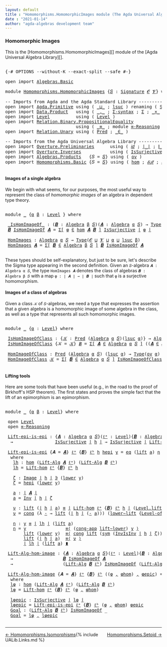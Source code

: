 ```yaml
---
layout: default
title : "Homomorphisms.HomomorphicImages module (The Agda Universal Algebra Library)"
date : "2021-01-14"
author: "agda-algebras development team"
---
```


### <a id="homomorphic-images">Homomorphic Images</a>

This is the [Homomorphisms.HomomorphicImages][] module of the [Agda Universal Algebra Library][].

<pre class="Agda">

<a id="341" class="Symbol">{-#</a> <a id="345" class="Keyword">OPTIONS</a> <a id="353" class="Pragma">--without-K</a> <a id="365" class="Pragma">--exact-split</a> <a id="379" class="Pragma">--safe</a> <a id="386" class="Symbol">#-}</a>

<a id="391" class="Keyword">open</a> <a id="396" class="Keyword">import</a> <a id="403" href="Algebras.Basic.html" class="Module">Algebras.Basic</a>

<a id="419" class="Keyword">module</a> <a id="426" href="Homomorphisms.HomomorphicImages.html" class="Module">Homomorphisms.HomomorphicImages</a> <a id="458" class="Symbol">{</a><a id="459" href="Homomorphisms.HomomorphicImages.html#459" class="Bound">𝑆</a> <a id="461" class="Symbol">:</a> <a id="463" href="Algebras.Basic.html#3870" class="Function">Signature</a> <a id="473" href="Algebras.Basic.html#1142" class="Generalizable">𝓞</a> <a id="475" href="Algebras.Basic.html#1144" class="Generalizable">𝓥</a><a id="476" class="Symbol">}</a> <a id="478" class="Keyword">where</a>

<a id="485" class="Comment">-- Imports from Agda and the Agda Standard Library ------------------------------------------</a>
<a id="579" class="Keyword">open</a> <a id="584" class="Keyword">import</a> <a id="591" href="Agda.Primitive.html" class="Module">Agda.Primitive</a> <a id="606" class="Keyword">using</a> <a id="612" class="Symbol">(</a> <a id="614" href="Agda.Primitive.html#810" class="Primitive Operator">_⊔_</a> <a id="618" class="Symbol">;</a> <a id="620" href="Agda.Primitive.html#780" class="Primitive">lsuc</a> <a id="625" class="Symbol">)</a> <a id="627" class="Keyword">renaming</a> <a id="636" class="Symbol">(</a> <a id="638" href="Agda.Primitive.html#326" class="Primitive">Set</a> <a id="642" class="Symbol">to</a> <a id="645" class="Primitive">Type</a> <a id="650" class="Symbol">)</a>
<a id="652" class="Keyword">open</a> <a id="657" class="Keyword">import</a> <a id="664" href="Data.Product.html" class="Module">Data.Product</a>   <a id="679" class="Keyword">using</a> <a id="685" class="Symbol">(</a> <a id="687" href="Agda.Builtin.Sigma.html#236" class="InductiveConstructor Operator">_,_</a> <a id="691" class="Symbol">;</a> <a id="693" href="Data.Product.html#916" class="Function">Σ-syntax</a> <a id="702" class="Symbol">;</a> <a id="704" href="Agda.Builtin.Sigma.html#166" class="Record">Σ</a> <a id="706" class="Symbol">;</a> <a id="708" href="Data.Product.html#1167" class="Function Operator">_×_</a> <a id="712" class="Symbol">)</a>
<a id="714" class="Keyword">open</a> <a id="719" class="Keyword">import</a> <a id="726" href="Level.html" class="Module">Level</a>          <a id="741" class="Keyword">using</a> <a id="747" class="Symbol">(</a> <a id="749" href="Agda.Primitive.html#597" class="Postulate">Level</a> <a id="755" class="Symbol">)</a>
<a id="757" class="Keyword">open</a> <a id="762" class="Keyword">import</a> <a id="769" href="Relation.Binary.PropositionalEquality.html" class="Module">Relation.Binary.PropositionalEquality</a>
                           <a id="834" class="Keyword">using</a> <a id="840" class="Symbol">(</a> <a id="842" href="Agda.Builtin.Equality.html#151" class="Datatype Operator">_≡_</a> <a id="846" class="Symbol">;</a> <a id="848" class="Keyword">module</a> <a id="855" href="Relation.Binary.PropositionalEquality.Core.html#2708" class="Module">≡-Reasoning</a> <a id="867" class="Symbol">;</a> <a id="869" href="Relation.Binary.PropositionalEquality.Core.html#1130" class="Function">cong</a> <a id="874" class="Symbol">;</a> <a id="876" href="Relation.Binary.PropositionalEquality.Core.html#1461" class="Function">cong-app</a> <a id="885" class="Symbol">;</a> <a id="887" href="Relation.Binary.PropositionalEquality.Core.html#1684" class="Function">sym</a> <a id="891" class="Symbol">)</a>
<a id="893" class="Keyword">open</a> <a id="898" class="Keyword">import</a> <a id="905" href="Relation.Unary.html" class="Module">Relation.Unary</a> <a id="920" class="Keyword">using</a> <a id="926" class="Symbol">(</a> <a id="928" href="Relation.Unary.html#1101" class="Function">Pred</a> <a id="933" class="Symbol">;</a> <a id="935" href="Relation.Unary.html#1523" class="Function Operator">_∈_</a> <a id="939" class="Symbol">)</a>

<a id="942" class="Comment">-- Imports from the Agda Universal Algebra Library ------------------------------------------</a>
<a id="1036" class="Keyword">open</a> <a id="1041" class="Keyword">import</a> <a id="1048" href="Overture.Preliminaries.html" class="Module">Overture.Preliminaries</a>      <a id="1076" class="Keyword">using</a> <a id="1082" class="Symbol">(</a> <a id="1084" href="Overture.Preliminaries.html#5479" class="Function">𝑖𝑑</a> <a id="1087" class="Symbol">;</a> <a id="1089" href="Overture.Preliminaries.html#4379" class="Function Operator">∣_∣</a> <a id="1093" class="Symbol">;</a> <a id="1095" href="Overture.Preliminaries.html#4417" class="Function Operator">∥_∥</a> <a id="1099" class="Symbol">;</a> <a id="1101" href="Overture.Preliminaries.html#8871" class="Function">lower∼lift</a> <a id="1112" class="Symbol">;</a> <a id="1114" href="Overture.Preliminaries.html#8795" class="Function">lift∼lower</a> <a id="1125" class="Symbol">)</a>
<a id="1127" class="Keyword">open</a> <a id="1132" class="Keyword">import</a> <a id="1139" href="Overture.Inverses.html" class="Module">Overture.Inverses</a>           <a id="1167" class="Keyword">using</a> <a id="1173" class="Symbol">(</a> <a id="1175" href="Overture.Inverses.html#3374" class="Function">IsSurjective</a> <a id="1188" class="Symbol">;</a> <a id="1190" href="Overture.Inverses.html#1325" class="Datatype Operator">Image_∋_</a> <a id="1199" class="Symbol">;</a> <a id="1201" href="Overture.Inverses.html#1923" class="Function">Inv</a> <a id="1205" class="Symbol">;</a> <a id="1207" href="Overture.Inverses.html#2084" class="Function">InvIsInv</a> <a id="1216" class="Symbol">;</a> <a id="1218" href="Overture.Inverses.html#1373" class="InductiveConstructor">eq</a> <a id="1221" class="Symbol">)</a>
<a id="1223" class="Keyword">open</a> <a id="1228" class="Keyword">import</a> <a id="1235" href="Algebras.Products.html" class="Module">Algebras.Products</a>   <a id="1255" class="Symbol">{</a><a id="1256" class="Argument">𝑆</a> <a id="1258" class="Symbol">=</a> <a id="1260" href="Homomorphisms.HomomorphicImages.html#459" class="Bound">𝑆</a><a id="1261" class="Symbol">}</a> <a id="1263" class="Keyword">using</a> <a id="1269" class="Symbol">(</a> <a id="1271" href="Algebras.Products.html#3135" class="Function">ov</a> <a id="1274" class="Symbol">)</a>
<a id="1276" class="Keyword">open</a> <a id="1281" class="Keyword">import</a> <a id="1288" href="Homomorphisms.Basic.html" class="Module">Homomorphisms.Basic</a> <a id="1308" class="Symbol">{</a><a id="1309" class="Argument">𝑆</a> <a id="1311" class="Symbol">=</a> <a id="1313" href="Homomorphisms.HomomorphicImages.html#459" class="Bound">𝑆</a><a id="1314" class="Symbol">}</a> <a id="1316" class="Keyword">using</a> <a id="1322" class="Symbol">(</a> <a id="1324" href="Homomorphisms.Basic.html#3144" class="Function">hom</a> <a id="1328" class="Symbol">;</a> <a id="1330" href="Homomorphisms.Basic.html#4670" class="Function">𝓁𝒾𝒻𝓉</a> <a id="1335" class="Symbol">;</a> <a id="1337" href="Homomorphisms.Basic.html#4759" class="Function">𝓁ℴ𝓌ℯ𝓇</a> <a id="1343" class="Symbol">;</a> <a id="1345" href="Homomorphisms.Basic.html#4991" class="Function">Lift-hom</a> <a id="1354" class="Symbol">)</a>

</pre>


#### <a id="images-of-a-single-algebra">Images of a single algebra</a>

We begin with what seems, for our purposes, the most useful way to represent the class of *homomorphic images* of an algebra in dependent type theory.

<pre class="Agda">

<a id="1608" class="Keyword">module</a> <a id="1615" href="Homomorphisms.HomomorphicImages.html#1615" class="Module">_</a> <a id="1617" class="Symbol">{</a><a id="1618" href="Homomorphisms.HomomorphicImages.html#1618" class="Bound">α</a> <a id="1620" href="Homomorphisms.HomomorphicImages.html#1620" class="Bound">β</a> <a id="1622" class="Symbol">:</a> <a id="1624" href="Agda.Primitive.html#597" class="Postulate">Level</a> <a id="1630" class="Symbol">}</a> <a id="1632" class="Keyword">where</a>

 <a id="1640" href="Homomorphisms.HomomorphicImages.html#1640" class="Function Operator">_IsHomImageOf_</a> <a id="1655" class="Symbol">:</a> <a id="1657" class="Symbol">(</a><a id="1658" href="Homomorphisms.HomomorphicImages.html#1658" class="Bound">𝑩</a> <a id="1660" class="Symbol">:</a> <a id="1662" href="Algebras.Basic.html#6234" class="Function">Algebra</a> <a id="1670" href="Homomorphisms.HomomorphicImages.html#1620" class="Bound">β</a> <a id="1672" href="Homomorphisms.HomomorphicImages.html#459" class="Bound">𝑆</a><a id="1673" class="Symbol">)(</a><a id="1675" href="Homomorphisms.HomomorphicImages.html#1675" class="Bound">𝑨</a> <a id="1677" class="Symbol">:</a> <a id="1679" href="Algebras.Basic.html#6234" class="Function">Algebra</a> <a id="1687" href="Homomorphisms.HomomorphicImages.html#1618" class="Bound">α</a> <a id="1689" href="Homomorphisms.HomomorphicImages.html#459" class="Bound">𝑆</a><a id="1690" class="Symbol">)</a> <a id="1692" class="Symbol">→</a> <a id="1694" href="Homomorphisms.HomomorphicImages.html#645" class="Primitive">Type</a> <a id="1699" class="Symbol">_</a>
 <a id="1702" href="Homomorphisms.HomomorphicImages.html#1702" class="Bound">𝑩</a> <a id="1704" href="Homomorphisms.HomomorphicImages.html#1640" class="Function Operator">IsHomImageOf</a> <a id="1717" href="Homomorphisms.HomomorphicImages.html#1717" class="Bound">𝑨</a> <a id="1719" class="Symbol">=</a> <a id="1721" href="Data.Product.html#916" class="Function">Σ[</a> <a id="1724" href="Homomorphisms.HomomorphicImages.html#1724" class="Bound">φ</a> <a id="1726" href="Data.Product.html#916" class="Function">∈</a> <a id="1728" href="Homomorphisms.Basic.html#3144" class="Function">hom</a> <a id="1732" href="Homomorphisms.HomomorphicImages.html#1717" class="Bound">𝑨</a> <a id="1734" href="Homomorphisms.HomomorphicImages.html#1702" class="Bound">𝑩</a> <a id="1736" href="Data.Product.html#916" class="Function">]</a> <a id="1738" href="Overture.Inverses.html#3374" class="Function">IsSurjective</a> <a id="1751" href="Overture.Preliminaries.html#4379" class="Function Operator">∣</a> <a id="1753" href="Homomorphisms.HomomorphicImages.html#1724" class="Bound">φ</a> <a id="1755" href="Overture.Preliminaries.html#4379" class="Function Operator">∣</a>

 <a id="1759" href="Homomorphisms.HomomorphicImages.html#1759" class="Function">HomImages</a> <a id="1769" class="Symbol">:</a> <a id="1771" href="Algebras.Basic.html#6234" class="Function">Algebra</a> <a id="1779" href="Homomorphisms.HomomorphicImages.html#1618" class="Bound">α</a> <a id="1781" href="Homomorphisms.HomomorphicImages.html#459" class="Bound">𝑆</a> <a id="1783" class="Symbol">→</a> <a id="1785" href="Homomorphisms.HomomorphicImages.html#645" class="Primitive">Type</a><a id="1789" class="Symbol">(</a><a id="1790" href="Homomorphisms.HomomorphicImages.html#473" class="Bound">𝓞</a> <a id="1792" href="Agda.Primitive.html#810" class="Primitive Operator">⊔</a> <a id="1794" href="Homomorphisms.HomomorphicImages.html#475" class="Bound">𝓥</a> <a id="1796" href="Agda.Primitive.html#810" class="Primitive Operator">⊔</a> <a id="1798" href="Homomorphisms.HomomorphicImages.html#1618" class="Bound">α</a> <a id="1800" href="Agda.Primitive.html#810" class="Primitive Operator">⊔</a> <a id="1802" href="Agda.Primitive.html#780" class="Primitive">lsuc</a> <a id="1807" href="Homomorphisms.HomomorphicImages.html#1620" class="Bound">β</a><a id="1808" class="Symbol">)</a>
 <a id="1811" href="Homomorphisms.HomomorphicImages.html#1759" class="Function">HomImages</a> <a id="1821" href="Homomorphisms.HomomorphicImages.html#1821" class="Bound">𝑨</a> <a id="1823" class="Symbol">=</a> <a id="1825" href="Data.Product.html#916" class="Function">Σ[</a> <a id="1828" href="Homomorphisms.HomomorphicImages.html#1828" class="Bound">𝑩</a> <a id="1830" href="Data.Product.html#916" class="Function">∈</a> <a id="1832" href="Algebras.Basic.html#6234" class="Function">Algebra</a> <a id="1840" href="Homomorphisms.HomomorphicImages.html#1620" class="Bound">β</a> <a id="1842" href="Homomorphisms.HomomorphicImages.html#459" class="Bound">𝑆</a> <a id="1844" href="Data.Product.html#916" class="Function">]</a> <a id="1846" href="Homomorphisms.HomomorphicImages.html#1828" class="Bound">𝑩</a> <a id="1848" href="Homomorphisms.HomomorphicImages.html#1640" class="Function Operator">IsHomImageOf</a> <a id="1861" href="Homomorphisms.HomomorphicImages.html#1821" class="Bound">𝑨</a>

</pre>

These types should be self-explanatory, but just to be sure, let's describe the Sigma type appearing in the second definition. Given an `𝑆`-algebra `𝑨 : Algebra α 𝑆`, the type `HomImages 𝑨` denotes the class of algebras `𝑩 : Algebra β 𝑆` with a map `φ : ∣ 𝑨 ∣ → ∣ 𝑩 ∣` such that `φ` is a surjective homomorphism.


#### <a id="images-of-a-class-of-algebras">Images of a class of algebras</a>

Given a class `𝒦` of `𝑆`-algebras, we need a type that expresses the assertion that a given algebra is a homomorphic image of some algebra in the class, as well as a type that represents all such homomorphic images.

<pre class="Agda">

<a id="2500" class="Keyword">module</a> <a id="2507" href="Homomorphisms.HomomorphicImages.html#2507" class="Module">_</a> <a id="2509" class="Symbol">{</a><a id="2510" href="Homomorphisms.HomomorphicImages.html#2510" class="Bound">α</a> <a id="2512" class="Symbol">:</a> <a id="2514" href="Agda.Primitive.html#597" class="Postulate">Level</a><a id="2519" class="Symbol">}</a> <a id="2521" class="Keyword">where</a>

 <a id="2529" href="Homomorphisms.HomomorphicImages.html#2529" class="Function">IsHomImageOfClass</a> <a id="2547" class="Symbol">:</a> <a id="2549" class="Symbol">{</a><a id="2550" href="Homomorphisms.HomomorphicImages.html#2550" class="Bound">𝒦</a> <a id="2552" class="Symbol">:</a> <a id="2554" href="Relation.Unary.html#1101" class="Function">Pred</a> <a id="2559" class="Symbol">(</a><a id="2560" href="Algebras.Basic.html#6234" class="Function">Algebra</a> <a id="2568" href="Homomorphisms.HomomorphicImages.html#2510" class="Bound">α</a> <a id="2570" href="Homomorphisms.HomomorphicImages.html#459" class="Bound">𝑆</a><a id="2571" class="Symbol">)(</a><a id="2573" href="Agda.Primitive.html#780" class="Primitive">lsuc</a> <a id="2578" href="Homomorphisms.HomomorphicImages.html#2510" class="Bound">α</a><a id="2579" class="Symbol">)}</a> <a id="2582" class="Symbol">→</a> <a id="2584" href="Algebras.Basic.html#6234" class="Function">Algebra</a> <a id="2592" href="Homomorphisms.HomomorphicImages.html#2510" class="Bound">α</a> <a id="2594" href="Homomorphisms.HomomorphicImages.html#459" class="Bound">𝑆</a> <a id="2596" class="Symbol">→</a> <a id="2598" href="Homomorphisms.HomomorphicImages.html#645" class="Primitive">Type</a><a id="2602" class="Symbol">(</a><a id="2603" href="Algebras.Products.html#3135" class="Function">ov</a> <a id="2606" href="Homomorphisms.HomomorphicImages.html#2510" class="Bound">α</a><a id="2607" class="Symbol">)</a>
 <a id="2610" href="Homomorphisms.HomomorphicImages.html#2529" class="Function">IsHomImageOfClass</a> <a id="2628" class="Symbol">{</a><a id="2629" class="Argument">𝒦</a> <a id="2631" class="Symbol">=</a> <a id="2633" href="Homomorphisms.HomomorphicImages.html#2633" class="Bound">𝒦</a><a id="2634" class="Symbol">}</a> <a id="2636" href="Homomorphisms.HomomorphicImages.html#2636" class="Bound">𝑩</a> <a id="2638" class="Symbol">=</a> <a id="2640" href="Data.Product.html#916" class="Function">Σ[</a> <a id="2643" href="Homomorphisms.HomomorphicImages.html#2643" class="Bound">𝑨</a> <a id="2645" href="Data.Product.html#916" class="Function">∈</a> <a id="2647" href="Algebras.Basic.html#6234" class="Function">Algebra</a> <a id="2655" href="Homomorphisms.HomomorphicImages.html#2510" class="Bound">α</a> <a id="2657" href="Homomorphisms.HomomorphicImages.html#459" class="Bound">𝑆</a> <a id="2659" href="Data.Product.html#916" class="Function">]</a> <a id="2661" class="Symbol">((</a><a id="2663" href="Homomorphisms.HomomorphicImages.html#2643" class="Bound">𝑨</a> <a id="2665" href="Relation.Unary.html#1523" class="Function Operator">∈</a> <a id="2667" href="Homomorphisms.HomomorphicImages.html#2633" class="Bound">𝒦</a><a id="2668" class="Symbol">)</a> <a id="2670" href="Data.Product.html#1167" class="Function Operator">×</a> <a id="2672" class="Symbol">(</a><a id="2673" href="Homomorphisms.HomomorphicImages.html#2636" class="Bound">𝑩</a> <a id="2675" href="Homomorphisms.HomomorphicImages.html#1640" class="Function Operator">IsHomImageOf</a> <a id="2688" href="Homomorphisms.HomomorphicImages.html#2643" class="Bound">𝑨</a><a id="2689" class="Symbol">))</a>

 <a id="2694" href="Homomorphisms.HomomorphicImages.html#2694" class="Function">HomImageOfClass</a> <a id="2710" class="Symbol">:</a> <a id="2712" href="Relation.Unary.html#1101" class="Function">Pred</a> <a id="2717" class="Symbol">(</a><a id="2718" href="Algebras.Basic.html#6234" class="Function">Algebra</a> <a id="2726" href="Homomorphisms.HomomorphicImages.html#2510" class="Bound">α</a> <a id="2728" href="Homomorphisms.HomomorphicImages.html#459" class="Bound">𝑆</a><a id="2729" class="Symbol">)</a> <a id="2731" class="Symbol">(</a><a id="2732" href="Agda.Primitive.html#780" class="Primitive">lsuc</a> <a id="2737" href="Homomorphisms.HomomorphicImages.html#2510" class="Bound">α</a><a id="2738" class="Symbol">)</a> <a id="2740" class="Symbol">→</a> <a id="2742" href="Homomorphisms.HomomorphicImages.html#645" class="Primitive">Type</a><a id="2746" class="Symbol">(</a><a id="2747" href="Algebras.Products.html#3135" class="Function">ov</a> <a id="2750" href="Homomorphisms.HomomorphicImages.html#2510" class="Bound">α</a><a id="2751" class="Symbol">)</a>
 <a id="2754" href="Homomorphisms.HomomorphicImages.html#2694" class="Function">HomImageOfClass</a> <a id="2770" href="Homomorphisms.HomomorphicImages.html#2770" class="Bound">𝒦</a> <a id="2772" class="Symbol">=</a> <a id="2774" href="Data.Product.html#916" class="Function">Σ[</a> <a id="2777" href="Homomorphisms.HomomorphicImages.html#2777" class="Bound">𝑩</a> <a id="2779" href="Data.Product.html#916" class="Function">∈</a> <a id="2781" href="Algebras.Basic.html#6234" class="Function">Algebra</a> <a id="2789" href="Homomorphisms.HomomorphicImages.html#2510" class="Bound">α</a> <a id="2791" href="Homomorphisms.HomomorphicImages.html#459" class="Bound">𝑆</a> <a id="2793" href="Data.Product.html#916" class="Function">]</a> <a id="2795" href="Homomorphisms.HomomorphicImages.html#2529" class="Function">IsHomImageOfClass</a><a id="2812" class="Symbol">{</a><a id="2813" href="Homomorphisms.HomomorphicImages.html#2770" class="Bound">𝒦</a><a id="2814" class="Symbol">}</a> <a id="2816" href="Homomorphisms.HomomorphicImages.html#2777" class="Bound">𝑩</a>

</pre>


#### <a id="lifting-tools">Lifting tools</a>

Here are some tools that have been useful (e.g., in the road to the proof of Birkhoff's HSP theorem). The first states and proves the simple fact that the lift of an epimorphism is an epimorphism.

<pre class="Agda">

<a id="3090" class="Keyword">module</a> <a id="3097" href="Homomorphisms.HomomorphicImages.html#3097" class="Module">_</a> <a id="3099" class="Symbol">{</a><a id="3100" href="Homomorphisms.HomomorphicImages.html#3100" class="Bound">α</a> <a id="3102" href="Homomorphisms.HomomorphicImages.html#3102" class="Bound">β</a> <a id="3104" class="Symbol">:</a> <a id="3106" href="Agda.Primitive.html#597" class="Postulate">Level</a><a id="3111" class="Symbol">}</a> <a id="3113" class="Keyword">where</a>

 <a id="3121" class="Keyword">open</a> <a id="3126" href="Level.html" class="Module">Level</a>
 <a id="3133" class="Keyword">open</a> <a id="3138" href="Relation.Binary.PropositionalEquality.Core.html#2708" class="Module">≡-Reasoning</a>

 <a id="3152" href="Homomorphisms.HomomorphicImages.html#3152" class="Function">Lift-epi-is-epi</a> <a id="3168" class="Symbol">:</a> <a id="3170" class="Symbol">{</a><a id="3171" href="Homomorphisms.HomomorphicImages.html#3171" class="Bound">𝑨</a> <a id="3173" class="Symbol">:</a> <a id="3175" href="Algebras.Basic.html#6234" class="Function">Algebra</a> <a id="3183" href="Homomorphisms.HomomorphicImages.html#3100" class="Bound">α</a> <a id="3185" href="Homomorphisms.HomomorphicImages.html#459" class="Bound">𝑆</a><a id="3186" class="Symbol">}(</a><a id="3188" href="Homomorphisms.HomomorphicImages.html#3188" class="Bound">ℓᵃ</a> <a id="3191" class="Symbol">:</a> <a id="3193" href="Agda.Primitive.html#597" class="Postulate">Level</a><a id="3198" class="Symbol">){</a><a id="3200" href="Homomorphisms.HomomorphicImages.html#3200" class="Bound">𝑩</a> <a id="3202" class="Symbol">:</a> <a id="3204" href="Algebras.Basic.html#6234" class="Function">Algebra</a> <a id="3212" href="Homomorphisms.HomomorphicImages.html#3102" class="Bound">β</a> <a id="3214" href="Homomorphisms.HomomorphicImages.html#459" class="Bound">𝑆</a><a id="3215" class="Symbol">}(</a><a id="3217" href="Homomorphisms.HomomorphicImages.html#3217" class="Bound">ℓᵇ</a> <a id="3220" class="Symbol">:</a> <a id="3222" href="Agda.Primitive.html#597" class="Postulate">Level</a><a id="3227" class="Symbol">)(</a><a id="3229" href="Homomorphisms.HomomorphicImages.html#3229" class="Bound">h</a> <a id="3231" class="Symbol">:</a> <a id="3233" href="Homomorphisms.Basic.html#3144" class="Function">hom</a> <a id="3237" href="Homomorphisms.HomomorphicImages.html#3171" class="Bound">𝑨</a> <a id="3239" href="Homomorphisms.HomomorphicImages.html#3200" class="Bound">𝑩</a><a id="3240" class="Symbol">)</a>
  <a id="3244" class="Symbol">→</a>                <a id="3261" href="Overture.Inverses.html#3374" class="Function">IsSurjective</a> <a id="3274" href="Overture.Preliminaries.html#4379" class="Function Operator">∣</a> <a id="3276" href="Homomorphisms.HomomorphicImages.html#3229" class="Bound">h</a> <a id="3278" href="Overture.Preliminaries.html#4379" class="Function Operator">∣</a> <a id="3280" class="Symbol">→</a> <a id="3282" href="Overture.Inverses.html#3374" class="Function">IsSurjective</a> <a id="3295" href="Overture.Preliminaries.html#4379" class="Function Operator">∣</a> <a id="3297" href="Homomorphisms.Basic.html#4991" class="Function">Lift-hom</a> <a id="3306" href="Homomorphisms.HomomorphicImages.html#3188" class="Bound">ℓᵃ</a> <a id="3309" class="Symbol">{</a><a id="3310" href="Homomorphisms.HomomorphicImages.html#3200" class="Bound">𝑩</a><a id="3311" class="Symbol">}</a> <a id="3313" href="Homomorphisms.HomomorphicImages.html#3217" class="Bound">ℓᵇ</a> <a id="3316" href="Homomorphisms.HomomorphicImages.html#3229" class="Bound">h</a> <a id="3318" href="Overture.Preliminaries.html#4379" class="Function Operator">∣</a>

 <a id="3322" href="Homomorphisms.HomomorphicImages.html#3152" class="Function">Lift-epi-is-epi</a> <a id="3338" class="Symbol">{</a><a id="3339" class="Argument">𝑨</a> <a id="3341" class="Symbol">=</a> <a id="3343" href="Homomorphisms.HomomorphicImages.html#3343" class="Bound">𝑨</a><a id="3344" class="Symbol">}</a> <a id="3346" href="Homomorphisms.HomomorphicImages.html#3346" class="Bound">ℓᵃ</a> <a id="3349" class="Symbol">{</a><a id="3350" href="Homomorphisms.HomomorphicImages.html#3350" class="Bound">𝑩</a><a id="3351" class="Symbol">}</a> <a id="3353" href="Homomorphisms.HomomorphicImages.html#3353" class="Bound">ℓᵇ</a> <a id="3356" href="Homomorphisms.HomomorphicImages.html#3356" class="Bound">h</a> <a id="3358" href="Homomorphisms.HomomorphicImages.html#3358" class="Bound">hepi</a> <a id="3363" href="Homomorphisms.HomomorphicImages.html#3363" class="Bound">y</a> <a id="3365" class="Symbol">=</a> <a id="3367" href="Overture.Inverses.html#1373" class="InductiveConstructor">eq</a> <a id="3370" class="Symbol">(</a><a id="3371" href="Level.html#457" class="InductiveConstructor">lift</a> <a id="3376" href="Homomorphisms.HomomorphicImages.html#3520" class="Function">a</a><a id="3377" class="Symbol">)</a> <a id="3379" href="Homomorphisms.HomomorphicImages.html#3694" class="Function">η</a>
  <a id="3383" class="Keyword">where</a>
   <a id="3392" href="Homomorphisms.HomomorphicImages.html#3392" class="Function">lh</a> <a id="3395" class="Symbol">:</a> <a id="3397" href="Homomorphisms.Basic.html#3144" class="Function">hom</a> <a id="3401" class="Symbol">(</a><a id="3402" href="Algebras.Basic.html#10870" class="Function">Lift-Alg</a> <a id="3411" href="Homomorphisms.HomomorphicImages.html#3343" class="Bound">𝑨</a> <a id="3413" href="Homomorphisms.HomomorphicImages.html#3346" class="Bound">ℓᵃ</a><a id="3415" class="Symbol">)</a> <a id="3417" class="Symbol">(</a><a id="3418" href="Algebras.Basic.html#10870" class="Function">Lift-Alg</a> <a id="3427" href="Homomorphisms.HomomorphicImages.html#3350" class="Bound">𝑩</a> <a id="3429" href="Homomorphisms.HomomorphicImages.html#3353" class="Bound">ℓᵇ</a><a id="3431" class="Symbol">)</a>
   <a id="3436" href="Homomorphisms.HomomorphicImages.html#3392" class="Function">lh</a> <a id="3439" class="Symbol">=</a> <a id="3441" href="Homomorphisms.Basic.html#4991" class="Function">Lift-hom</a> <a id="3450" href="Homomorphisms.HomomorphicImages.html#3346" class="Bound">ℓᵃ</a> <a id="3453" class="Symbol">{</a><a id="3454" href="Homomorphisms.HomomorphicImages.html#3350" class="Bound">𝑩</a><a id="3455" class="Symbol">}</a> <a id="3457" href="Homomorphisms.HomomorphicImages.html#3353" class="Bound">ℓᵇ</a> <a id="3460" href="Homomorphisms.HomomorphicImages.html#3356" class="Bound">h</a>

   <a id="3466" href="Homomorphisms.HomomorphicImages.html#3466" class="Function">ζ</a> <a id="3468" class="Symbol">:</a> <a id="3470" href="Overture.Inverses.html#1325" class="Datatype Operator">Image</a> <a id="3476" href="Overture.Preliminaries.html#4379" class="Function Operator">∣</a> <a id="3478" href="Homomorphisms.HomomorphicImages.html#3356" class="Bound">h</a> <a id="3480" href="Overture.Preliminaries.html#4379" class="Function Operator">∣</a> <a id="3482" href="Overture.Inverses.html#1325" class="Datatype Operator">∋</a> <a id="3484" class="Symbol">(</a><a id="3485" href="Level.html#470" class="Field">lower</a> <a id="3491" href="Homomorphisms.HomomorphicImages.html#3363" class="Bound">y</a><a id="3492" class="Symbol">)</a>
   <a id="3497" href="Homomorphisms.HomomorphicImages.html#3466" class="Function">ζ</a> <a id="3499" class="Symbol">=</a> <a id="3501" href="Homomorphisms.HomomorphicImages.html#3358" class="Bound">hepi</a> <a id="3506" class="Symbol">(</a><a id="3507" href="Level.html#470" class="Field">lower</a> <a id="3513" href="Homomorphisms.HomomorphicImages.html#3363" class="Bound">y</a><a id="3514" class="Symbol">)</a>

   <a id="3520" href="Homomorphisms.HomomorphicImages.html#3520" class="Function">a</a> <a id="3522" class="Symbol">:</a> <a id="3524" href="Overture.Preliminaries.html#4379" class="Function Operator">∣</a> <a id="3526" href="Homomorphisms.HomomorphicImages.html#3343" class="Bound">𝑨</a> <a id="3528" href="Overture.Preliminaries.html#4379" class="Function Operator">∣</a>
   <a id="3533" href="Homomorphisms.HomomorphicImages.html#3520" class="Function">a</a> <a id="3535" class="Symbol">=</a> <a id="3537" href="Overture.Inverses.html#1923" class="Function">Inv</a> <a id="3541" href="Overture.Preliminaries.html#4379" class="Function Operator">∣</a> <a id="3543" href="Homomorphisms.HomomorphicImages.html#3356" class="Bound">h</a> <a id="3545" href="Overture.Preliminaries.html#4379" class="Function Operator">∣</a> <a id="3547" href="Homomorphisms.HomomorphicImages.html#3466" class="Function">ζ</a>

   <a id="3553" href="Homomorphisms.HomomorphicImages.html#3553" class="Function">ν</a> <a id="3555" class="Symbol">:</a> <a id="3557" href="Level.html#457" class="InductiveConstructor">lift</a> <a id="3562" class="Symbol">(</a><a id="3563" href="Overture.Preliminaries.html#4379" class="Function Operator">∣</a> <a id="3565" href="Homomorphisms.HomomorphicImages.html#3356" class="Bound">h</a> <a id="3567" href="Overture.Preliminaries.html#4379" class="Function Operator">∣</a> <a id="3569" href="Homomorphisms.HomomorphicImages.html#3520" class="Function">a</a><a id="3570" class="Symbol">)</a> <a id="3572" href="Agda.Builtin.Equality.html#151" class="Datatype Operator">≡</a> <a id="3574" href="Overture.Preliminaries.html#4379" class="Function Operator">∣</a> <a id="3576" href="Homomorphisms.Basic.html#4991" class="Function">Lift-hom</a> <a id="3585" href="Homomorphisms.HomomorphicImages.html#3346" class="Bound">ℓᵃ</a> <a id="3588" class="Symbol">{</a><a id="3589" href="Homomorphisms.HomomorphicImages.html#3350" class="Bound">𝑩</a><a id="3590" class="Symbol">}</a> <a id="3592" href="Homomorphisms.HomomorphicImages.html#3353" class="Bound">ℓᵇ</a> <a id="3595" href="Homomorphisms.HomomorphicImages.html#3356" class="Bound">h</a> <a id="3597" href="Overture.Preliminaries.html#4379" class="Function Operator">∣</a> <a id="3599" class="Symbol">(</a><a id="3600" href="Level.html#457" class="InductiveConstructor">Level.lift</a> <a id="3611" href="Homomorphisms.HomomorphicImages.html#3520" class="Function">a</a><a id="3612" class="Symbol">)</a>
   <a id="3617" href="Homomorphisms.HomomorphicImages.html#3553" class="Function">ν</a> <a id="3619" class="Symbol">=</a> <a id="3621" href="Relation.Binary.PropositionalEquality.Core.html#1130" class="Function">cong</a> <a id="3626" class="Symbol">(λ</a> <a id="3629" href="Homomorphisms.HomomorphicImages.html#3629" class="Bound">-</a> <a id="3631" class="Symbol">→</a> <a id="3633" href="Level.html#457" class="InductiveConstructor">lift</a> <a id="3638" class="Symbol">(</a><a id="3639" href="Overture.Preliminaries.html#4379" class="Function Operator">∣</a> <a id="3641" href="Homomorphisms.HomomorphicImages.html#3356" class="Bound">h</a> <a id="3643" href="Overture.Preliminaries.html#4379" class="Function Operator">∣</a> <a id="3645" class="Symbol">(</a><a id="3646" href="Homomorphisms.HomomorphicImages.html#3629" class="Bound">-</a> <a id="3648" href="Homomorphisms.HomomorphicImages.html#3520" class="Function">a</a><a id="3649" class="Symbol">)))</a> <a id="3653" class="Symbol">(</a><a id="3654" href="Overture.Preliminaries.html#8871" class="Function">lower∼lift</a> <a id="3665" class="Symbol">{</a><a id="3666" href="Algebras.Basic.html#10096" class="Function">Level-of-Carrier</a> <a id="3683" href="Homomorphisms.HomomorphicImages.html#3343" class="Bound">𝑨</a><a id="3684" class="Symbol">}{</a><a id="3686" href="Homomorphisms.HomomorphicImages.html#3102" class="Bound">β</a><a id="3687" class="Symbol">})</a>

   <a id="3694" href="Homomorphisms.HomomorphicImages.html#3694" class="Function">η</a> <a id="3696" class="Symbol">:</a> <a id="3698" href="Homomorphisms.HomomorphicImages.html#3363" class="Bound">y</a> <a id="3700" href="Agda.Builtin.Equality.html#151" class="Datatype Operator">≡</a> <a id="3702" href="Overture.Preliminaries.html#4379" class="Function Operator">∣</a> <a id="3704" href="Homomorphisms.HomomorphicImages.html#3392" class="Function">lh</a> <a id="3707" href="Overture.Preliminaries.html#4379" class="Function Operator">∣</a> <a id="3709" class="Symbol">(</a><a id="3710" href="Level.html#457" class="InductiveConstructor">lift</a> <a id="3715" href="Homomorphisms.HomomorphicImages.html#3520" class="Function">a</a><a id="3716" class="Symbol">)</a>
   <a id="3721" href="Homomorphisms.HomomorphicImages.html#3694" class="Function">η</a> <a id="3723" class="Symbol">=</a> <a id="3725" href="Homomorphisms.HomomorphicImages.html#3363" class="Bound">y</a>               <a id="3741" href="Relation.Binary.PropositionalEquality.Core.html#2923" class="Function">≡⟨</a> <a id="3744" class="Symbol">(</a><a id="3745" href="Relation.Binary.PropositionalEquality.Core.html#1461" class="Function">cong-app</a> <a id="3754" href="Overture.Preliminaries.html#8795" class="Function">lift∼lower</a><a id="3764" class="Symbol">)</a> <a id="3766" href="Homomorphisms.HomomorphicImages.html#3363" class="Bound">y</a> <a id="3768" href="Relation.Binary.PropositionalEquality.Core.html#2923" class="Function">⟩</a>
       <a id="3777" href="Level.html#457" class="InductiveConstructor">lift</a> <a id="3782" class="Symbol">(</a><a id="3783" href="Level.html#470" class="Field">lower</a> <a id="3789" href="Homomorphisms.HomomorphicImages.html#3363" class="Bound">y</a><a id="3790" class="Symbol">)</a>  <a id="3793" href="Relation.Binary.PropositionalEquality.Core.html#2923" class="Function">≡⟨</a> <a id="3796" href="Relation.Binary.PropositionalEquality.Core.html#1130" class="Function">cong</a> <a id="3801" href="Level.html#457" class="InductiveConstructor">lift</a> <a id="3806" class="Symbol">(</a><a id="3807" href="Relation.Binary.PropositionalEquality.Core.html#1684" class="Function">sym</a> <a id="3811" class="Symbol">(</a><a id="3812" href="Overture.Inverses.html#2084" class="Function">InvIsInv</a> <a id="3821" href="Overture.Preliminaries.html#4379" class="Function Operator">∣</a> <a id="3823" href="Homomorphisms.HomomorphicImages.html#3356" class="Bound">h</a> <a id="3825" href="Overture.Preliminaries.html#4379" class="Function Operator">∣</a> <a id="3827" href="Homomorphisms.HomomorphicImages.html#3466" class="Function">ζ</a><a id="3828" class="Symbol">))</a> <a id="3831" href="Relation.Binary.PropositionalEquality.Core.html#2923" class="Function">⟩</a>
       <a id="3840" href="Level.html#457" class="InductiveConstructor">lift</a> <a id="3845" class="Symbol">(</a><a id="3846" href="Overture.Preliminaries.html#4379" class="Function Operator">∣</a> <a id="3848" href="Homomorphisms.HomomorphicImages.html#3356" class="Bound">h</a> <a id="3850" href="Overture.Preliminaries.html#4379" class="Function Operator">∣</a> <a id="3852" href="Homomorphisms.HomomorphicImages.html#3520" class="Function">a</a><a id="3853" class="Symbol">)</a>  <a id="3856" href="Relation.Binary.PropositionalEquality.Core.html#2923" class="Function">≡⟨</a> <a id="3859" href="Homomorphisms.HomomorphicImages.html#3553" class="Function">ν</a> <a id="3861" href="Relation.Binary.PropositionalEquality.Core.html#2923" class="Function">⟩</a>
       <a id="3870" href="Overture.Preliminaries.html#4379" class="Function Operator">∣</a> <a id="3872" href="Homomorphisms.HomomorphicImages.html#3392" class="Function">lh</a> <a id="3875" href="Overture.Preliminaries.html#4379" class="Function Operator">∣</a> <a id="3877" class="Symbol">(</a><a id="3878" href="Level.html#457" class="InductiveConstructor">lift</a> <a id="3883" href="Homomorphisms.HomomorphicImages.html#3520" class="Function">a</a><a id="3884" class="Symbol">)</a> <a id="3886" href="Relation.Binary.PropositionalEquality.Core.html#3105" class="Function Operator">∎</a>

 <a id="3890" href="Homomorphisms.HomomorphicImages.html#3890" class="Function">Lift-Alg-hom-image</a> <a id="3909" class="Symbol">:</a> <a id="3911" class="Symbol">{</a><a id="3912" href="Homomorphisms.HomomorphicImages.html#3912" class="Bound">𝑨</a> <a id="3914" class="Symbol">:</a> <a id="3916" href="Algebras.Basic.html#6234" class="Function">Algebra</a> <a id="3924" href="Homomorphisms.HomomorphicImages.html#3100" class="Bound">α</a> <a id="3926" href="Homomorphisms.HomomorphicImages.html#459" class="Bound">𝑆</a><a id="3927" class="Symbol">}(</a><a id="3929" href="Homomorphisms.HomomorphicImages.html#3929" class="Bound">ℓᵃ</a> <a id="3932" class="Symbol">:</a> <a id="3934" href="Agda.Primitive.html#597" class="Postulate">Level</a><a id="3939" class="Symbol">){</a><a id="3941" href="Homomorphisms.HomomorphicImages.html#3941" class="Bound">𝑩</a> <a id="3943" class="Symbol">:</a> <a id="3945" href="Algebras.Basic.html#6234" class="Function">Algebra</a> <a id="3953" href="Homomorphisms.HomomorphicImages.html#3102" class="Bound">β</a> <a id="3955" href="Homomorphisms.HomomorphicImages.html#459" class="Bound">𝑆</a><a id="3956" class="Symbol">}(</a><a id="3958" href="Homomorphisms.HomomorphicImages.html#3958" class="Bound">ℓᵇ</a> <a id="3961" class="Symbol">:</a> <a id="3963" href="Agda.Primitive.html#597" class="Postulate">Level</a><a id="3968" class="Symbol">)</a>
  <a id="3972" class="Symbol">→</a>                   <a id="3992" href="Homomorphisms.HomomorphicImages.html#3941" class="Bound">𝑩</a> <a id="3994" href="Homomorphisms.HomomorphicImages.html#1640" class="Function Operator">IsHomImageOf</a> <a id="4007" href="Homomorphisms.HomomorphicImages.html#3912" class="Bound">𝑨</a>
  <a id="4011" class="Symbol">→</a>                   <a id="4031" class="Symbol">(</a><a id="4032" href="Algebras.Basic.html#10870" class="Function">Lift-Alg</a> <a id="4041" href="Homomorphisms.HomomorphicImages.html#3941" class="Bound">𝑩</a> <a id="4043" href="Homomorphisms.HomomorphicImages.html#3958" class="Bound">ℓᵇ</a><a id="4045" class="Symbol">)</a> <a id="4047" href="Homomorphisms.HomomorphicImages.html#1640" class="Function Operator">IsHomImageOf</a> <a id="4060" class="Symbol">(</a><a id="4061" href="Algebras.Basic.html#10870" class="Function">Lift-Alg</a> <a id="4070" href="Homomorphisms.HomomorphicImages.html#3912" class="Bound">𝑨</a> <a id="4072" href="Homomorphisms.HomomorphicImages.html#3929" class="Bound">ℓᵃ</a><a id="4074" class="Symbol">)</a>

 <a id="4078" href="Homomorphisms.HomomorphicImages.html#3890" class="Function">Lift-Alg-hom-image</a> <a id="4097" class="Symbol">{</a><a id="4098" class="Argument">𝑨</a> <a id="4100" class="Symbol">=</a> <a id="4102" href="Homomorphisms.HomomorphicImages.html#4102" class="Bound">𝑨</a><a id="4103" class="Symbol">}</a> <a id="4105" href="Homomorphisms.HomomorphicImages.html#4105" class="Bound">ℓᵃ</a> <a id="4108" class="Symbol">{</a><a id="4109" href="Homomorphisms.HomomorphicImages.html#4109" class="Bound">𝑩</a><a id="4110" class="Symbol">}</a> <a id="4112" href="Homomorphisms.HomomorphicImages.html#4112" class="Bound">ℓᵇ</a> <a id="4115" class="Symbol">((</a><a id="4117" href="Homomorphisms.HomomorphicImages.html#4117" class="Bound">φ</a> <a id="4119" href="Agda.Builtin.Sigma.html#236" class="InductiveConstructor Operator">,</a> <a id="4121" href="Homomorphisms.HomomorphicImages.html#4121" class="Bound">φhom</a><a id="4125" class="Symbol">)</a> <a id="4127" href="Agda.Builtin.Sigma.html#236" class="InductiveConstructor Operator">,</a> <a id="4129" href="Homomorphisms.HomomorphicImages.html#4129" class="Bound">φepic</a><a id="4134" class="Symbol">)</a> <a id="4136" class="Symbol">=</a> <a id="4138" href="Homomorphisms.HomomorphicImages.html#4319" class="Function">Goal</a>
  <a id="4145" class="Keyword">where</a>
  <a id="4153" href="Homomorphisms.HomomorphicImages.html#4153" class="Function">lφ</a> <a id="4156" class="Symbol">:</a> <a id="4158" href="Homomorphisms.Basic.html#3144" class="Function">hom</a> <a id="4162" class="Symbol">(</a><a id="4163" href="Algebras.Basic.html#10870" class="Function">Lift-Alg</a> <a id="4172" href="Homomorphisms.HomomorphicImages.html#4102" class="Bound">𝑨</a> <a id="4174" href="Homomorphisms.HomomorphicImages.html#4105" class="Bound">ℓᵃ</a><a id="4176" class="Symbol">)</a> <a id="4178" class="Symbol">(</a><a id="4179" href="Algebras.Basic.html#10870" class="Function">Lift-Alg</a> <a id="4188" href="Homomorphisms.HomomorphicImages.html#4109" class="Bound">𝑩</a> <a id="4190" href="Homomorphisms.HomomorphicImages.html#4112" class="Bound">ℓᵇ</a><a id="4192" class="Symbol">)</a>
  <a id="4196" href="Homomorphisms.HomomorphicImages.html#4153" class="Function">lφ</a> <a id="4199" class="Symbol">=</a> <a id="4201" href="Homomorphisms.Basic.html#4991" class="Function">Lift-hom</a> <a id="4210" href="Homomorphisms.HomomorphicImages.html#4105" class="Bound">ℓᵃ</a> <a id="4213" class="Symbol">{</a><a id="4214" href="Homomorphisms.HomomorphicImages.html#4109" class="Bound">𝑩</a><a id="4215" class="Symbol">}</a> <a id="4217" href="Homomorphisms.HomomorphicImages.html#4112" class="Bound">ℓᵇ</a> <a id="4220" class="Symbol">(</a><a id="4221" href="Homomorphisms.HomomorphicImages.html#4117" class="Bound">φ</a> <a id="4223" href="Agda.Builtin.Sigma.html#236" class="InductiveConstructor Operator">,</a> <a id="4225" href="Homomorphisms.HomomorphicImages.html#4121" class="Bound">φhom</a><a id="4229" class="Symbol">)</a>

  <a id="4234" href="Homomorphisms.HomomorphicImages.html#4234" class="Function">lφepic</a> <a id="4241" class="Symbol">:</a> <a id="4243" href="Overture.Inverses.html#3374" class="Function">IsSurjective</a> <a id="4256" href="Overture.Preliminaries.html#4379" class="Function Operator">∣</a> <a id="4258" href="Homomorphisms.HomomorphicImages.html#4153" class="Function">lφ</a> <a id="4261" href="Overture.Preliminaries.html#4379" class="Function Operator">∣</a>
  <a id="4265" href="Homomorphisms.HomomorphicImages.html#4234" class="Function">lφepic</a> <a id="4272" class="Symbol">=</a> <a id="4274" href="Homomorphisms.HomomorphicImages.html#3152" class="Function">Lift-epi-is-epi</a> <a id="4290" href="Homomorphisms.HomomorphicImages.html#4105" class="Bound">ℓᵃ</a> <a id="4293" class="Symbol">{</a><a id="4294" href="Homomorphisms.HomomorphicImages.html#4109" class="Bound">𝑩</a><a id="4295" class="Symbol">}</a> <a id="4297" href="Homomorphisms.HomomorphicImages.html#4112" class="Bound">ℓᵇ</a> <a id="4300" class="Symbol">(</a><a id="4301" href="Homomorphisms.HomomorphicImages.html#4117" class="Bound">φ</a> <a id="4303" href="Agda.Builtin.Sigma.html#236" class="InductiveConstructor Operator">,</a> <a id="4305" href="Homomorphisms.HomomorphicImages.html#4121" class="Bound">φhom</a><a id="4309" class="Symbol">)</a> <a id="4311" href="Homomorphisms.HomomorphicImages.html#4129" class="Bound">φepic</a>
  <a id="4319" href="Homomorphisms.HomomorphicImages.html#4319" class="Function">Goal</a> <a id="4324" class="Symbol">:</a> <a id="4326" class="Symbol">(</a><a id="4327" href="Algebras.Basic.html#10870" class="Function">Lift-Alg</a> <a id="4336" href="Homomorphisms.HomomorphicImages.html#4109" class="Bound">𝑩</a> <a id="4338" href="Homomorphisms.HomomorphicImages.html#4112" class="Bound">ℓᵇ</a><a id="4340" class="Symbol">)</a> <a id="4342" href="Homomorphisms.HomomorphicImages.html#1640" class="Function Operator">IsHomImageOf</a> <a id="4355" class="Symbol">_</a>
  <a id="4359" href="Homomorphisms.HomomorphicImages.html#4319" class="Function">Goal</a> <a id="4364" class="Symbol">=</a> <a id="4366" href="Homomorphisms.HomomorphicImages.html#4153" class="Function">lφ</a> <a id="4369" href="Agda.Builtin.Sigma.html#236" class="InductiveConstructor Operator">,</a> <a id="4371" href="Homomorphisms.HomomorphicImages.html#4234" class="Function">lφepic</a>

</pre>

--------------------------------------

<span style="float:left;">[← Homomorphisms.Isomorphisms](Homomorphisms.Isomorphisms.html)</span>
<span style="float:right;">[Homomorphisms.Setoid →](Homomorphisms.Setoid.html)</span>

{% include UALib.Links.md %}

